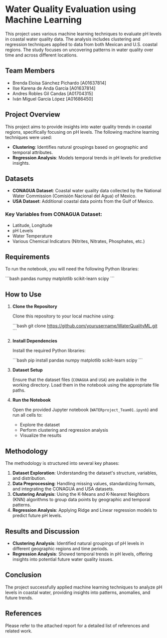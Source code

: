 
# Water Quality Evaluation using Machine Learning

This project uses various machine learning techniques to evaluate pH levels in coastal water quality data. The analysis includes clustering and regression techniques applied to data from both Mexican and U.S. coastal regions. The study focuses on uncovering patterns in water quality over time and across different locations.

## Team Members

- Brenda Eloisa Sánchez Pichardo [A01637814]
- Ilse Karena de Anda García [A01637814]
- Andres Robles Gil Candas [A01704315]
- Iván Miguel García López [A01686450]

## Project Overview

This project aims to provide insights into water quality trends in coastal regions, specifically focusing on pH levels. The following machine learning techniques were used:

- **Clustering**: Identifies natural groupings based on geographic and temporal attributes.
- **Regression Analysis**: Models temporal trends in pH levels for predictive insights.

## Datasets

- **CONAGUA Dataset**: Coastal water quality data collected by the National Water Commission (Comisión Nacional del Agua) of Mexico.
- **USA Dataset**: Additional coastal data points from the Gulf of Mexico.

### Key Variables from CONAGUA Dataset:

- Latitude, Longitude
- pH Levels
- Water Temperature
- Various Chemical Indicators (Nitrites, Nitrates, Phosphates, etc.)

## Requirements

To run the notebook, you will need the following Python libraries:

\`\`\`bash
pandas
numpy
matplotlib
scikit-learn
scipy
\`\`\`

## How to Use

1. **Clone the Repository**

   Clone this repository to your local machine using:

   \`\`\`bash
   git clone https://github.com/yourusername/WaterQualityML.git
   \`\`\`

2. **Install Dependencies**

   Install the required Python libraries:

   \`\`\`bash
   pip install pandas numpy matplotlib scikit-learn scipy
   \`\`\`

3. **Dataset Setup**

   Ensure that the dataset files (`CONAGUA` and `USA`) are available in the working directory. Load them in the notebook using the appropriate file paths.

4. **Run the Notebook**

   Open the provided Jupyter notebook (`WATERproject_Team01.ipynb`) and run all cells to:

   - Explore the dataset
   - Perform clustering and regression analysis
   - Visualize the results

## Methodology

The methodology is structured into several key phases:

1. **Dataset Exploration**: Understanding the dataset's structure, variables, and distribution.
2. **Data Preprocessing**: Handling missing values, standardizing formats, and integrating the CONAGUA and USA datasets.
3. **Clustering Analysis**: Using the K-Means and K-Nearest Neighbors (KNN) algorithms to group data points by geographic and temporal patterns.
4. **Regression Analysis**: Applying Ridge and Linear regression models to predict future pH levels.

## Results and Discussion

- **Clustering Analysis**: Identified natural groupings of pH levels in different geographic regions and time periods.
- **Regression Analysis**: Showed temporal trends in pH levels, offering insights into potential future water quality issues.

## Conclusion

The project successfully applied machine learning techniques to analyze pH levels in coastal water, providing insights into patterns, anomalies, and future trends.

## References

Please refer to the attached report for a detailed list of references and related work.
